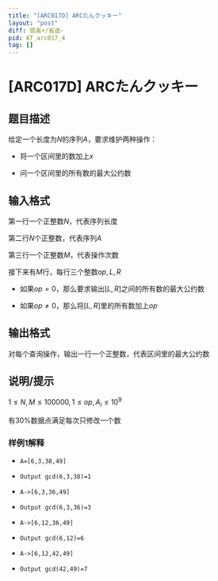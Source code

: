 ```yaml
---
title: "[ARC017D] ARCたんクッキー"
layout: "post"
diff: 提高+/省选-
pid: AT_arc017_4
tag: []
---
```


# [ARC017D] ARCたんクッキー

## 题目描述

给定一个长度为$N$的序列$A$，要求维护两种操作：
- 将一个区间里的数加上$x$
- 问一个区间里的所有数的最大公约数

## 输入格式

第一行一个正整数$N$，代表序列长度

第二行$N$个正整数，代表序列$A$

第三行一个正整数$M$，代表操作次数

接下来有$M$行，每行三个整数$op,L,R$
- 如果$op=0$，那么要求输出$[L,R]$之间的所有数的最大公约数
- 如果$op\ne 0$，那么将$[L,R]$里的所有数加上$op$

## 输出格式

对每个查询操作，输出一行一个正整数，代表区间里的最大公约数

## 说明/提示

$1\le N,M\le 100000,1\le op,A_i\le 10^9$

有$30\%$数据点满足每次只修改一个数
### 样例1解释
- `A=[6,3,38,49]`
- `Output gcd(6,3,38)=1`
- `A->[6,3,36,49]`
- `Output gcd(6,3,36)=3`
- `A->[6,12,36,49]`
- `Output gcd(6,12)=6`
- `A->[6,12,42,49]`
- `Output gcd(42,49)=7`


